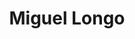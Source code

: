 ---
title: "Miguel Longo"
url: /ciudad-autonoma-de-buenos-aires/miguel-longo/
shop: Autowerkstatt
---